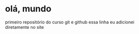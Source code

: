 # olá, mundo
 primeiro repositório do curso git e github
essa linha eu adicionei diretamente no site
